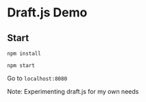 # Draft.js Demo

## Start

`npm install`

`npm start`

Go to `localhost:8080`


Note: Experimenting draft.js for my own needs 
